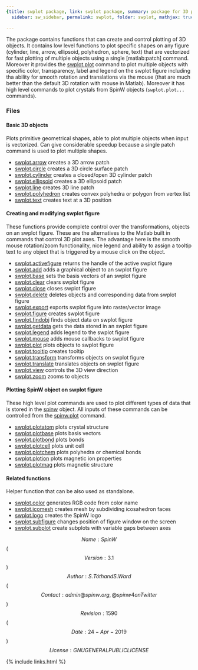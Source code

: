 ```yaml
---
{title: swplot package, link: swplot package, summary: package for 3D plotting, keywords: sample,
  sidebar: sw_sidebar, permalink: swplot, folder: swplot, mathjax: true}

---
```

 
The package contains functions that can create and control plotting of 3D
objects. It contains low level functions to plot specific shapes on any
figure (cylinder, line, arrow, ellipsoid, polyhedron, sphere, text) that
are vectorized for fast plotting of multiple objects using a single
[matlab:patch] command. Moreover it provides the [swplot.plot](swplot_plot) command to
plot multiple objects with specific color, transparency, label and legend
on the swplot figure including tha ability for smooth rotation and
translations via the mouse (that are much better than the default 3D
rotation with mouse in Matlab). Moreover it has high level commands to
plot crystals from SpinW objects (`swplot.plot...` commands).
 
### Files
 
#### Basic 3D objects
 
Plots primitive geometrical shapes, able to plot multiple objects when
input is vectorized. Can give considerable speedup because a single patch
command is used to plot multiple shapes.
 
* [swplot.arrow](swplot_arrow) creates a 3D arrow patch
* [swplot.circle](swplot_circle) creates a 3D circle surface patch
* [swplot.cylinder](swplot_cylinder) creates a closed/open 3D cylinder patch
* [swplot.ellipsoid](swplot_ellipsoid) creates a 3D ellipsoid patch
* [swplot.line](swplot_line) creates 3D line patch
* [swplot.polyhedron](swplot_polyhedron) creates convex polyhedra or polygon from vertex list
* [swplot.text](swplot_text) creates text at a 3D position
 
#### Creating and modifying swplot figure
 
These functions provide complete control over the transformations,
objects on an swplot figure. These are the alternatives to the Matlab
built in commands that control 3D plot axes. The advantage here is the
smooth mouse rotation/zoom functionality, nice legend and ability to
assign a tooltip text to any object that is triggered by a mouse click on
the object.
 
* [swplot.activefigure](swplot_activefigure) returns the handle of the active swplot figure
* [swplot.add](swplot_add) adds a graphical object to an swplot figure
* [swplot.base](swplot_base) sets the basis vectors of an swplot figure
* [swplot.clear](swplot_clear) clears swplot figure
* [swplot.close](swplot_close) closes swplot figure
* [swplot.delete](swplot_delete) deletes objects and corresponding data from swplot figure
* [swplot.export](swplot_export) exports swplot figure into raster/vector image
* [swplot.figure](swplot_figure) creates swplot figure
* [swplot.findobj](swplot_findobj) finds object data on swplot figure
* [swplot.getdata](swplot_getdata) gets the data stored in an swplot figure
* [swplot.legend](swplot_legend) adds legend to the swplot figure
* [swplot.mouse](swplot_mouse) adds mouse callbacks to swplot figure
* [swplot.plot](swplot_plot) plots objects to swplot figure
* [swplot.tooltip](swplot_tooltip) creates tooltip
* [swplot.transform](swplot_transform) transforms objects on swplot figure
* [swplot.translate](swplot_translate) translates objects on swplot figure
* [swplot.view](swplot_view) controls the 3D view direction
* [swplot.zoom](swplot_zoom) zooms to objects
 
#### Plotting SpinW object on swplot figure
 
These high level plot commands are used to plot different types of data
that is stored in the [spinw](spinw) object. All inputs of these commands can be
controlled from the [spinw.plot](spinw_plot) command.
 
* [swplot.plotatom](swplot_plotatom) plots crystal structure
* [swplot.plotbase](swplot_plotbase) plots basis vectors
* [swplot.plotbond](swplot_plotbond) plots bonds
* [swplot.plotcell](swplot_plotcell) plots unit cell
* [swplot.plotchem](swplot_plotchem) plots polyhedra or chemical bonds
* [swplot.plotion](swplot_plotion) plots magnetic ion properties
* [swplot.plotmag](swplot_plotmag) plots magnetic structure
 
#### Related functions
 
Helper function that can be also used as standalone.
 
* [swplot.color](swplot_color) generates RGB code from color name
* [swplot.icomesh](swplot_icomesh) creates mesh by subdividing icosahedron faces
* [swplot.logo](swplot_logo) creates the SpinW logo
* [swplot.subfigure](swplot_subfigure) changes position of figure window on the screen
* [swplot.subplot](swplot_subplot) create subplots with variable gaps between axes
 
$$Name: SpinW$$ ($$Version: 3.1$$)
$$Author: S. Tóth and S. Ward$$ ($$Contact: admin@spinw.org, @spinw4 on Twitter$$)
$$Revision: 1590$$ ($$Date: 24-Apr-2019$$)
$$License: GNU GENERAL PUBLIC LICENSE$$

{% include links.html %}
